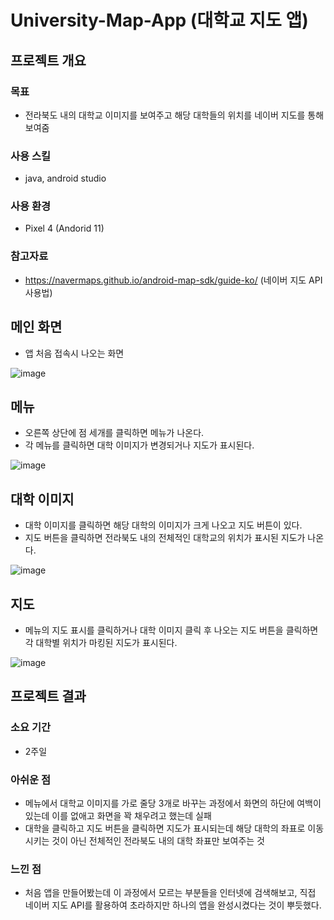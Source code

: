 # University-Map-App (대학교 지도 앱)
## 프로젝트 개요
### 목표
- 전라북도 내의 대학교 이미지를 보여주고 해당 대학들의 위치를 네이버 지도를 통해 보여줌
### 사용 스킬
- java, android studio
### 사용 환경
- Pixel 4 (Andorid 11)
### 참고자료
- https://navermaps.github.io/android-map-sdk/guide-ko/ (네이버 지도 API 사용법)
## 메인 화면
- 앱 처음 접속시 나오는 화면

![image](https://user-images.githubusercontent.com/105566077/177397034-d7ced083-6fc7-4a38-bd97-e43d09cfa2fa.png)

## 메뉴
- 오른쪽 상단에 점 세개를 클릭하면 메뉴가 나온다.
- 각 메뉴를 클릭하면 대학 이미지가 변경되거나 지도가 표시된다.

![image](https://user-images.githubusercontent.com/105566077/177397233-cb9db50e-e841-4a26-b430-330a263eaff0.png)

## 대학 이미지
- 대학 이미지를 클릭하면 해당 대학의 이미지가 크게 나오고 지도 버튼이 있다.
- 지도 버튼을 클릭하면 전라북도 내의 전체적인 대학교의 위치가 표시된 지도가 나온다.

![image](https://user-images.githubusercontent.com/105566077/177397549-cc3a89df-d598-4121-b0b1-dc0ccb92a00f.png)

## 지도
- 메뉴의 지도 표시를 클릭하거나 대학 이미지 클릭 후 나오는 지도 버튼을 클릭하면 각 대학별 위치가 마킹된 지도가 표시된다.

![image](https://user-images.githubusercontent.com/105566077/177397764-c9dffb60-0b29-4cdf-a348-ce693a0fe7d8.png)

## 프로젝트 결과
### 소요 기간
- 2주일
### 아쉬운 점
- 메뉴에서 대학교 이미지를 가로 줄당 3개로 바꾸는 과정에서 화면의 하단에 여백이 있는데 이를 없애고 화면을 꽉 채우려고 했는데 실패
- 대학을 클릭하고 지도 버튼을 클릭하면 지도가 표시되는데 해당 대학의 좌표로 이동시키는 것이 아닌 전체적인 전라북도 내의 대학 좌표만 보여주는 것
### 느낀 점
- 처음 앱을 만들어봤는데 이 과정에서 모르는 부분들을 인터넷에 검색해보고, 직접 네이버 지도 API를 활용하여 초라하지만 하나의 앱을 완성시켰다는 것이 뿌듯했다.
